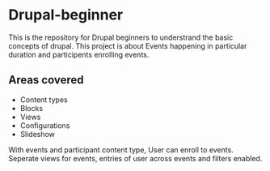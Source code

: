 # Drupal-beginner
This is the repository for Drupal beginners to understrand the basic concepts of drupal. This project is about Events happening in particular duration and participents enrolling events.

## Areas covered 
  - Content types
  - Blocks
  - Views
  - Configurations
  - Slideshow
  
With events and participant content type, User can enroll to events.
Seperate views for events, entries of user across events and filters enabled.
